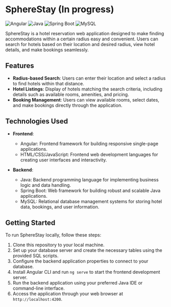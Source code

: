 
# SphereStay (In progress)

![Angular](https://img.shields.io/badge/Angular-15.0.0-red?style=flat-square)
![Java](https://img.shields.io/badge/Java-17+-brightgreen?style=flat-square)
![Spring Boot](https://img.shields.io/badge/Spring%20Boot-3.x-brightgreen?style=flat-square)
![MySQL](https://img.shields.io/badge/MySQL-8.0-blue?style=flat-square)


SphereStay is a hotel reservation web application designed to make finding accommodations within a certain radius easy and convenient. Users can search for hotels based on their location and desired radius, view hotel details, and make bookings seamlessly.



## Features

- **Radius-based Search**: Users can enter their location and select a radius to find hotels within that distance.
- **Hotel Listings**: Display of hotels matching the search criteria, including details such as available rooms, amenities, and pricing.
- **Booking Management**: Users can view available rooms, select dates, and make bookings directly through the application.

## Technologies Used

- **Frontend**:
  - Angular: Frontend framework for building responsive single-page applications.
  - HTML/CSS/JavaScript: Frontend web development languages for creating user interfaces and interactivity.

- **Backend**:
  - Java: Backend programming language for implementing business logic and data handling.
  - Spring Boot: Web framework for building robust and scalable Java applications.
  - MySQL: Relational database management systems for storing hotel data, bookings, and user information.

## Getting Started

To run SphereStay locally, follow these steps:

1. Clone this repository to your local machine.
2. Set up your database server and create the necessary tables using the provided SQL scripts.
3. Configure the backend application properties to connect to your database.
4. Install Angular CLI and run `ng serve` to start the frontend development server.
5. Run the backend application using your preferred Java IDE or command-line interface.
6. Access the application through your web browser at `http://localhost:4200`.

